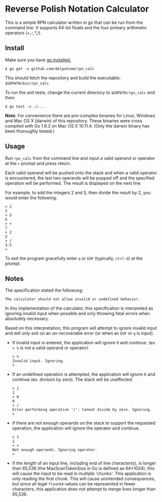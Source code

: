 # Reverse Polish Notation Calculator

This is a simple RPN calculator written in go that can be run from the command line. It supports 64-bit floats and the four primary arithmetic operators (+,-,*,/).

## Install

Make sure you have [go installed.](https://golang.org/doc/install)

`$ go get -u github.com/delputnam/rpn_calc`

This should fetch the repository and build the executable: `$GOPATH/bin/rpn_calc`.

To run the unit tests, change the current directory to `$GOPATH/rpn_calc` and then:

`$ go test -v ./...`

__Note:__ For convenience there are pre-compiles binaries for Linux, Windows and Mac OS X (darwin) of this repository. These binaries were cross compiled with Go 1.6.2 on Mac OS X 10.11.4. (Only the darwin binary has been thoroughly tested.)

## Usage

Run `rpn_calc` from the command line and input a valid operand or operator at the `>` prompt and press return.

Each valid operand will be pushed onto the stack and when a valid operator is encountered, the last two operands will be popped off and the specified operation will be performed. The result is displayed on the next line.

For example, to add the integers 2 and 5, then divide the result by 2, you would enter the following:

```
> 2
2
> 5
5
> +
7
> 2
2
> /
3.5
>
```

To exit the program gracefully enter `q` or `EOF` (typically, `ctrl-d`) at the prompt.

## Notes

The specification stated the followung:

```
The calculator should not allow invalid or undefined behavior.
```

In this implementation of the calculator, this specification is interpreted as ignoring invalid input when possible and only throwing fatal errors when absolutely necessary.

Based on this interpretation, this program will attempt to ignore invalid input and will only exit on an un-recoverable error (or when an `EOF` or `q` is input).

* If invalid input is entered, the application will ignore it and continue. (ex. `> %` is not a valid operand or operator)
  ```
  > %
  Invalid input. Ignoring.
  >
  ```

* If an undefined operation is attempted, the application will ignore it and continue (ex. division by zero). The stack will be unaffected.
  ```
  > 1
  1
  > 0
  0
  > /
  Error performing operation '/': Cannot divide by zero. Ignoring.
  >
  ```

* If there are not enough operands on the stack to support the requested operation, the application will ignore the operator and continue.
  ```
  > 1
  1
  > +
  Not enough operands. Ignoring operator.
  >
  ```

* If the length of an input line, including end of line character(s), is longer than 65,536 (the MaxScanTokenSize in Go is defined as 64*1024), this will cause the input to be read in multiple 'chunks'. This application is only reading the first chunk. This will cause unintended consequences, but since all legal `float64` values can be represented in fewer characters, this application does not attempt to merge lines longer than 65,536.
